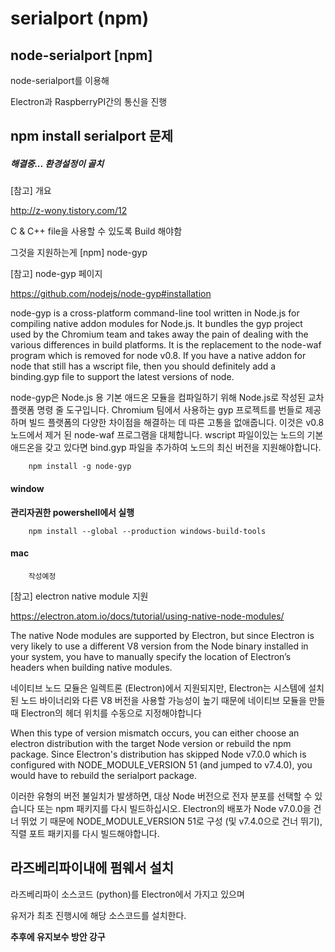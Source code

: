 # serialport (npm)


## node-serialport [npm]

node-serialport를 이용해

Electron과 RaspberryPI간의 통신을 진행

## npm install serialport 문제

##### 해결중... 환경설정이 골치

[참고] 개요

http://z-wony.tistory.com/12

C & C++ file을 사용할 수 있도록 Build 해야함

그것을 지원하는게 [npm] node-gyp

[참고] node-gyp 페이지

https://github.com/nodejs/node-gyp#installation

node-gyp is a cross-platform command-line tool written in Node.js
for compiling native addon modules for Node.js.
It bundles the gyp project used by the Chromium team
and takes away the pain of dealing with the various differences in build platforms.
It is the replacement to the node-waf program which is removed for node v0.8.
If you have a native addon for node that still has a wscript file,
then you should definitely add a binding.gyp file to support the latest versions of node.

node-gyp은 Node.js 용 기본 애드온 모듈을 컴파일하기 위해 Node.js로 작성된 교차 플랫폼
명령 줄 도구입니다. Chromium 팀에서 사용하는 gyp 프로젝트를 번들로 제공하며 빌드 플랫폼의
다양한 차이점을 해결하는 데 따른 고통을 없애줍니다. 이것은 v0.8 노드에서 제거 된
node-waf 프로그램을 대체합니다. wscript 파일이있는 노드의 기본 애드온을 갖고 있다면
bind.gyp 파일을 추가하여 노드의 최신 버전을 지원해야합니다.

```
    npm install -g node-gyp
```

#### window

**관리자권한 powershell에서 실행**

```
    npm install --global --production windows-build-tools
```

#### mac

```
    작성예정
```

[참고] electron native module 지원

https://electron.atom.io/docs/tutorial/using-native-node-modules/

The native Node modules are supported by Electron,
but since Electron is very likely to use a different
V8 version from the Node binary installed in your system,
you have to manually specify the location of
Electron’s headers when building native modules.

네이티브 노드 모듈은 일렉트론 (Electron)에서 지원되지만,
Electron는 시스템에 설치된 노드 바이너리와 다른 V8 버전을 사용할 가능성이 높기 때문에
네이티브 모듈을 만들 때 Electron의 헤더 위치를 수동으로 지정해야합니다

When this type of version mismatch occurs,
you can either choose an electron distribution with the target Node version
or rebuild the npm package.
Since Electron's distribution has skipped Node v7.0.0 which is
configured with NODE_MODULE_VERSION 51 (and jumped to v7.4.0),
you would have to rebuild the serialport package.

이러한 유형의 버전 불일치가 발생하면,
대상 Node 버전으로 전자 분포를 선택할 수 있습니다
또는 npm 패키지를 다시 빌드하십시오.
Electron의 배포가 Node v7.0.0을 건너 뛰었 기 때문에
NODE_MODULE_VERSION 51로 구성 (및 v7.4.0으로 건너 뛰기),
직렬 포트 패키지를 다시 빌드해야합니다.

## 라즈베리파이내에 펌웨서 설치

라즈베리파이 소스코드 (python)를 Electron에서 가지고 있으며

유저가 최초 진행시에 해당 소스코드를 설치한다.

**추후에 유지보수 방안 강구**

